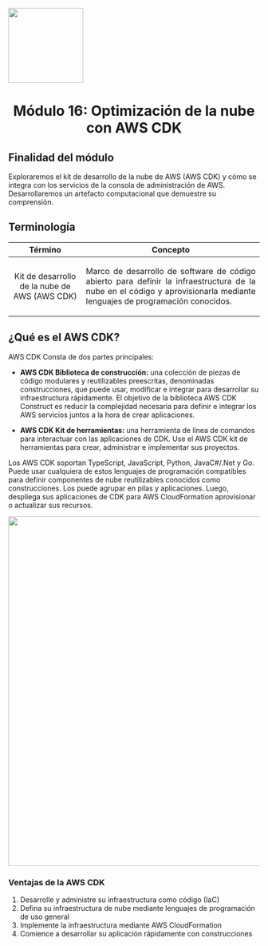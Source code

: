 <p align="left">
  <img src="https://semanadelcannabis.cayetano.edu.pe/assets/img/logo-upch.png" width="150">
  <h1 align="center">Módulo 16: Optimización de la nube con AWS CDK</h1>
</p>

## Finalidad del módulo
Exploraremos el kit de desarrollo de la nube de AWS (AWS CDK) y cómo se integra con los servicios de la consola de administración de AWS. Desarrollaremos un artefacto computacional que demuestre su comprensión.

## Terminología
| Término  | Concepto  |
| :------------: | :------------: |
| Kit de desarrollo de la nube de AWS (AWS CDK)  | <p align="justify">Marco de desarrollo de software de código abierto para definir la infraestructura de la nube en el código y aprovisionarla mediante lenguajes de programación conocidos.</p>  |

## ¿Qué es el AWS CDK?

AWS CDK Consta de dos partes principales:

- **AWS CDK Biblioteca de construcción:** una colección de piezas de código modulares y reutilizables preescritas, denominadas construcciones, que puede usar, modificar e integrar para desarrollar su infraestructura rápidamente. El objetivo de la biblioteca AWS CDK Construct es reducir la complejidad necesaria para definir e integrar los AWS servicios juntos a la hora de crear aplicaciones.

- **AWS CDK Kit de herramientas:** una herramienta de línea de comandos para interactuar con las aplicaciones de CDK. Use el AWS CDK kit de herramientas para crear, administrar e implementar sus proyectos.

Los AWS CDK soportan TypeScript, JavaScript, Python, JavaC#/.Net y Go. Puede usar cualquiera de estos lenguajes de programación compatibles para definir componentes de nube reutilizables conocidos como construcciones. Los puede agrupar en pilas y aplicaciones. Luego, despliega sus aplicaciones de CDK para AWS CloudFormation aprovisionar o actualizar sus recursos.

<p align= "center">
  <img src="https://github.com/EdwinJaraOFC/CDRPersonal/assets/150296803/7992aecb-ce66-4dcd-9678-2cc877b64a9a" width="700">
</p>

### Ventajas de la AWS CDK

1. Desarrolle y administre su infraestructura como código (IaC)
2. Defina su infraestructura de nube mediante lenguajes de programación de uso general
3. Implemente la infraestructura mediante AWS CloudFormation
4. Comience a desarrollar su aplicación rápidamente con construcciones
